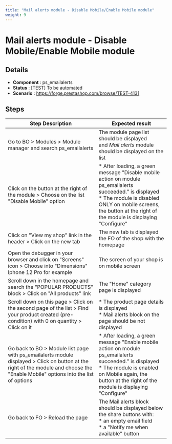 ```yaml
---
title: "Mail alerts module - Disable Mobile/Enable Mobile module"
weight: 9
---
```


# Mail alerts module - Disable Mobile/Enable Mobile module
## Details
* **Component** : ps_emailalerts
* **Status** : [TEST] To be automated
* **Scenario** : https://forge.prestashop.com/browse/TEST-4131

## Steps
| Step Description | Expected result |
| ----- | ----- |
| Go to BO > Modules > Module manager and search ps_emailalerts | The module page list should be displayed and *Mail alerts* module should be displayed on the list |
| Click on the button at the right of the module > Choose on the list "Disable Mobile" option | * After loading, a green message "Disable mobile action on module ps_emailalerts succeeded." is displayed<br> * The module is disabled ONLY on mobile screens, the button at the right of the module is displaying "Configure" |
| Click on "View my shop" link in the header > Click on the new tab | The new tab is displayed the FO of the shop with the homepage |
| Open the debugger in your browser and click on "Screens" icon > Choose into "Dimensions" Iphone 12 Pro for example | The screen of your shop is on mobile screen |
| Scroll down in the homepage and search the "POPULAR PRODUCTS" block > Click on "All products" link | The "Home" category page is displayed |
| Scroll down on this page > Click on the second page of the list > Find your product created (pre-condition) with 0 on quantity > Click on it | * The product page details is displayed<br> * Mail alerts block on the page should be not displayed |
| Go back to BO > Module list page with ps_emailalerts module displayed > Click on button at the right of the module and choose the "Enable Mobile" options into the list of options | * After loading, a green message "Enable mobile action on module ps_emailalerts succeeded." is displayed<br> * The module is enabled on Mobile again, the button at the right of the module is displaying "Configure" |
| Go back to FO > Reload the page | The Mail alerts block should be displayed below the share buttons with:<br> * an empty email field<br> * a "Notify me when available" button |

